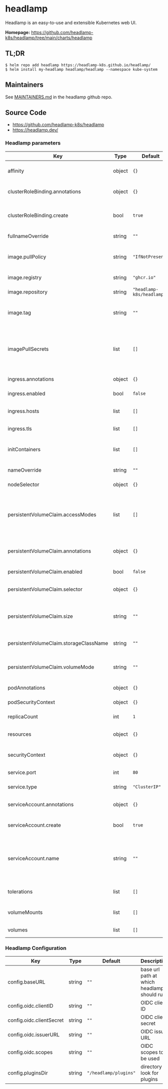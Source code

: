 # headlamp

Headlamp is an easy-to-use and extensible Kubernetes web UI.

**Homepage:** <https://github.com/headlamp-k8s/headlamp/tree/main/charts/headlamp>

## TL;DR

```console
$ helm repo add headlamp https://headlamp-k8s.github.io/headlamp/
$ helm install my-headlamp headlamp/headlamp --namespace kube-system
```


## Maintainers

See [MAINTAINERS.md](https://github.com/headlamp-k8s/headlamp/blob/main/MAINTAINERS.md) in the headlamp github repo.

## Source Code

* <https://github.com/headlamp-k8s/headlamp>
* <https://headlamp.dev/>

### Headlamp parameters

| Key | Type | Default | Description |
|-----|------|---------|-------------|
| affinity | object | `{}` | Affinity settings for pod assignment |
| clusterRoleBinding.annotations | object | `{}` | Annotations to add to the cluster role binding |
| clusterRoleBinding.create | bool | `true` | Specified whether a cluster role binding should be created |
| fullnameOverride | string | `""` | Overrides the full name of the chart |
| image.pullPolicy | string | `"IfNotPresent"` | Image pull policy. One of Always, Never, IfNotPresent |
| image.registry | string | `"ghcr.io"` | Container image registry |
| image.repository | string | `"headlamp-k8s/headlamp"` | Container image name |
| image.tag | string | `""` | Container image tag, If "" uses appVersion in Chart.yaml |
| imagePullSecrets | list | `[]` | An optional list of references to secrets in the same namespace to use for pulling any of the images used |
| ingress.annotations | object | `{}` | Annotations for Ingress resource |
| ingress.enabled | bool | `false` | Enable ingress controller resource |
| ingress.hosts | list | `[]` | Hostname(s) for the Ingress resource |
| ingress.tls | list | `[]` | Ingress TLS configuration |
| initContainers | list | `[]` | An optional list of init containers to be run before the main containers. |
| nameOverride | string | `""` | Overrides the name of the chart |
| nodeSelector | object | `{}` | Node labels for pod assignment |
| persistentVolumeClaim.accessModes | list | `[]` | accessModes for the persistent volume claim, eg: ReadWriteOnce, ReadOnlyMany, ReadWriteMany etc. |
| persistentVolumeClaim.annotations | object | `{}` | Annotations to add to the persistent volume claim (if enabled) |
| persistentVolumeClaim.enabled | bool | `false` | Enable Persistent Volume Claim |
| persistentVolumeClaim.selector | object | `{}` | selector for the persistent volume claim. |
| persistentVolumeClaim.size | string | `""` | size of the persistent volume claim, eg: 10Gi. Required if enabled is true. |
| persistentVolumeClaim.storageClassName | string | `""` | storageClassName for the persistent volume claim. |
| persistentVolumeClaim.volumeMode | string | `""` | volumeMode for the persistent volume claim, eg: Filesystem, Block. |
| podAnnotations | object | `{}` | Annotations to add to the pod |
| podSecurityContext | object | `{}` | Headlamp pod's Security Context |
| replicaCount | int | `1` | Number of desired pods |
| resources | object | `{}` | CPU/Memory resource requests/limits |
| securityContext | object | `{}` | Headlamp containers Security Context |
| service.port | int | `80` | Kubernetes Service port |
| service.type | string | `"ClusterIP"` | Kubernetes Service type |
| serviceAccount.annotations | object | `{}` | Annotations to add to the service account |
| serviceAccount.create | bool | `true` | Specifies whether a service account should be created |
| serviceAccount.name | string | `""` | The name of the service account to use.(If not set and create is true, a name is generated using the fullname template) |
| tolerations | list | `[]` | Toleration labels for pod assignment |
| volumeMounts | list | `[]` | Headlamp containers volume mounts |
| volumes | list | `[]` | Headlamp pod's volumes |


### Headlamp Configuration

| Key                      | Type   | Default               | Description                                |
|--------------------------|--------|-----------------------|--------------------------------------------|
| config.baseURL           | string | `""`                  | base url path at which headlamp should run |
| config.oidc.clientID     | string | `""`                  | OIDC client ID                             |
| config.oidc.clientSecret | string | `""`                  | OIDC client secret                         |
| config.oidc.issuerURL    | string | `""`                  | OIDC issuer URL                            |
| config.oidc.scopes       | string | `""`                  | OIDC scopes to be used                     |
| config.pluginsDir        | string | `"/headlamp/plugins"` | directory to look for plugins              |
